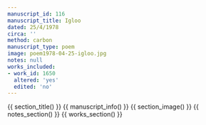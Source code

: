 ```yaml
---
manuscript_id: 116
manuscript_title: Igloo
dated: 25/4/1978
circa: ''
method: carbon
manuscript_type: poem
image: poem1978-04-25-igloo.jpg
notes: null
works_included:
- work_id: 1650
  altered: 'yes'
  edited: 'no'
---
```


{{ section_title() }}
{{ manuscript_info() }}
{{ section_image() }}
{{ notes_section() }}
{{ works_section() }}
